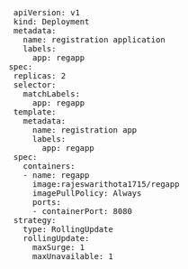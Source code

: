 <pre>
  apiVersion: v1
  kind: Deployment
  metadata:
    name: registration application
    labels:
      app: regapp
 spec:
  replicas: 2
  selector:
    matchLabels:
      app: regapp
  template:
    metadata:
      name: registration app
      labels:
        app: regapp
  spec:
    containers:
    - name: regapp
      image:rajeswarithota1715/regapp
      imagePullPolicy: Always
      ports:
      - containerPort: 8080
  strategy:
    type: RollingUpdate
    rollingUpdate:
      maxSurge: 1
      maxUnavailable: 1
  
  
</pre>
